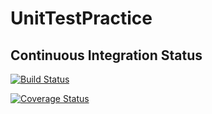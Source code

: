 # UnitTestPractice

## Continuous Integration Status
[![Build Status](https://travis-ci.com/shelleywong/UnitTestPractice.svg?branch=master)](https://travis-ci.com/shelleywong/UnitTestPractice)

[![Coverage Status](https://coveralls.io/repos/github/shelleywong/UnitTestPractice/badge.svg?branch=master)](https://coveralls.io/github/shelleywong/UnitTestPractice?branch=master)
